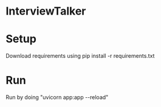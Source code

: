 # InterviewTalker

# Setup
Download requirements using pip install -r requirements.txt

# Run
Run by doing  "uvicorn app:app --reload"